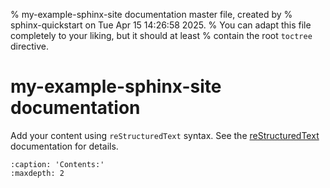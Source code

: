 % my-example-sphinx-site documentation master file, created by
% sphinx-quickstart on Tue Apr 15 14:26:58 2025.
% You can adapt this file completely to your liking, but it should at least
% contain the root `toctree` directive.

# my-example-sphinx-site documentation

Add your content using `reStructuredText` syntax. See the
[reStructuredText](https://www.sphinx-doc.org/en/master/usage/restructuredtext/index.html)
documentation for details.

```{toctree}
:caption: 'Contents:'
:maxdepth: 2
```
